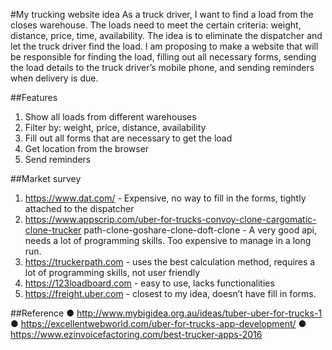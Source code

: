 #My trucking website idea
As a truck driver, I want to find a load from the closes warehouse. The loads need to
meet the certain criteria: weight, distance, price, time, availability. The idea is to
eliminate the dispatcher and let the truck driver find the load. I am proposing to make a
website that will be responsible for finding the load, filling out all necessary forms,
sending the load details to the truck driver’s mobile phone, and sending reminders when
delivery is due.

##Features
1. Show all loads from different warehouses
2. Filter by: weight, price, distance, availability
3. Fill out all forms that are necessary to get the load
4. Get location from the browser
5. Send reminders

##Market survey
1. https://www.dat.com/ - Expensive, no way to fill in the forms, tightly
attached to the dispatcher
2. https://www.appscrip.com/uber-for-trucks-convoy-clone-cargomatic-clone-trucker
path-clone-goshare-clone-doft-clone - A very good api, needs a lot of
programming skills. Too expensive to manage in a long run.
3. https://truckerpath.com - uses the best calculation method, requires a lot of
programming skills, not user friendly
4. https://123loadboard.com - easy to use, lacks functionalities
5. https://freight.uber.com - closest to my idea, doesn’t have fill in forms.

##Reference
● http://www.mybigidea.org.au/ideas/tuber-uber-for-trucks-1
● https://excellentwebworld.com/uber-for-trucks-app-development/
● https://www.ezinvoicefactoring.com/best-trucker-apps-2016
